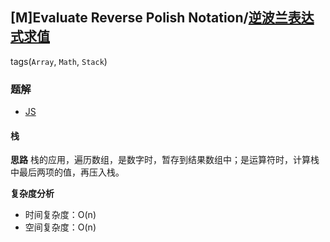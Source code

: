 ## [M]Evaluate Reverse Polish Notation/[逆波兰表达式求值](https://leetcode-cn.com/problems/evaluate-reverse-polish-notation/)
tags(`Array`, `Math`, `Stack`)
### 题解
+ [JS](../../ts/256/150.js)

#### 栈
**思路**
栈的应用，遍历数组，是数字时，暂存到结果数组中；是运算符时，计算栈中最后两项的值，再压入栈。  

**复杂度分析**
+ 时间复杂度：O(n)
+ 空间复杂度：O(n)